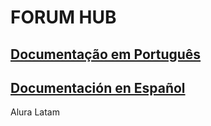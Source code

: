 # FORUM HUB

## [Documentação em Português](https://github.com/Alquimistas-AluraLatam/forum-hub/blob/master/README-pt-br.md)

## [Documentación en Español](https://github.com/Alquimistas-AluraLatam/forum-hub/blob/master/README-es.md)

Alura Latam
